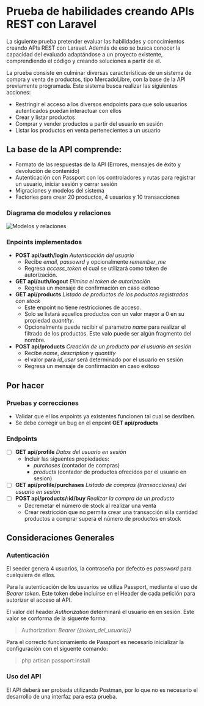 # Prueba de habilidades creando APIs REST con Laravel

La siguiente prueba pretender evaluar las habilidades y conocimientos creando APIs REST con Laravel. Además de eso se busca conocer la capacidad del evaluado adaptándose a un proyecto existente, comprendiendo el código y creando soluciones a partir de el.

La prueba consiste en culminar diversas características de un sistema de compra y venta de productos, tipo MercadoLibre, con la base de la API previamente programada. Este sistema busca realizar las siguientes acciones:

- Restringir el acceso a los diversos endpoints para que solo usuarios autenticados puedan interactuar con ellos
- Crear y listar productos
- Comprar y vender productos a partir del usuario en sesión
- Listar los productos en venta pertenecientes a un usuario

## La base de la API comprende:

- Formato de las respuestas de la API (Errores, mensajes de éxito y devolución de contenido)
- Autenticación con Passport con los controladores y rutas para registrar un usuario, iniciar sesión y cerrar sesión
- Migraciones y modelos del sistema
- Factories para crear 20 productos, 4 usuarios y 10 transacciones

### Diagrama de modelos y relaciones

![Modelos y relaciones](https://i.ibb.co/VBnpmCq/Captura-de-pantalla-de-2021-07-08-03-38-18.png "Modelos y relaciones")


### Enpoints implementados

- __POST api/auth/login__ *Autenticación del usuario*
    - Recibe *email*, *passowrd* y opcionalmente *remember_me*
    - Regresa *access_token* el cual se utilizará como token de autorización.
- __GET api/auth/logout__ *Elimina el token de autorización*
    - Regresa un mensaje de confirmación en caso exitoso
- __GET api/products__ *Listado de productos de los poductos registrados con stock*
    - Este enpoint no tiene restricciones de acceso.
    - Solo se listará aquellos productos con un valor mayor a 0 en su propiedad *quantity*.
    - Opcionalmente puede recibir el parametro *name* para realizar el filtrado de los productos. Este valo puede ser algún fragmento del nombre.
- __POST api/products__ *Creación de un producto por el usuario en sesión*
    - Recibe *name*, *description* y *quantity*
    - el valor para *id_user* será determinado por el usuario en sesión
    - Regresa un mensaje de confirmación en caso exitoso


## Por hacer

### Pruebas y correcciones
- Validar que el los enpoints ya existentes funcionen tal cual se desriben.
- Se debe corregir un bug en el enpoint **GET api/products**

### Endpoints
- [ ] __GET api/profile__ *Datos del usuario en sesión*
    - Incluir las siguentes propiedades:
        - *purchases* (contador de compras)
        - *products* (contador de productos ofrecidos por el usuario en sesion)
- [ ] __GET api/profile/purchases__ *Listado de compras (transacciones) del usuario en sesión*
- [ ] __POST api/products/:id/buy__ *Realizar la compra de un producto*
    - Decremetar el número de stock al realizar una venta
    - Crear restricción que no permita crear una transacción si la cantidad productos a comprar supera el número de productos en stock

## Consideraciones Generales

### Autenticación
El seeder genera 4 usuarios, la contraseña por defecto es *password* para cualquiera de ellos.

Para la autenticación de los usuarios se utiliza Passport, mediante el uso de *Bearer token*.
Este token debe incluirse en el Header de cada petición para autorizar el acceso al API.

El valor del header *Authorization* determinará el usuario en en sesión. Este valor se conforma de la siguente forma:
> Authorization: *Bearer {{token_del_usuario}}*

Para el correcto funcionamiento de Passport es necesario inicializar la configuración con el siguente comando:
> php artisan passport:install

### Uso del API
El API deberá ser probada utilizando Postman, por lo que no es necesario el desarrollo de una interfaz para esta prueba.


